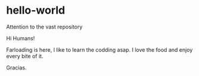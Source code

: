 # hello-world
Attention to the vast repository 

Hi Humans! 

Farloading is here, I like to learn the codding asap. 
I love the food and enjoy every bite of it. 

Gracias. 
